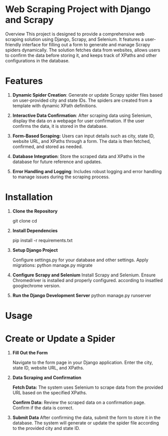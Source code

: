 # Web Scraping Project with Django and Scrapy
Overview
This project is designed to provide a comprehensive web scraping solution using Django, Scrapy, and Selenium. It features a user-friendly interface for filling out a form to generate and manage Scrapy spiders dynamically. The solution fetches data from websites, allows users to confirm the data before storing it, and keeps track of XPaths and other configurations in the database.

# Features
1. **Dynamic Spider Creation**: Generate or update Scrapy spider files based on user-provided city and state IDs. The spiders are created from a template with dynamic XPath definitions.

2. **Interactive Data Confirmation**: After scraping data using Selenium, display the data on a webpage for user confirmation. If the user confirms the data, it is stored in the database.

3. **Form-Based Scraping:** Users can input details such as city, state ID, website URL, and XPaths through a form. The data is then fetched, confirmed, and stored as needed.

4. **Database Integration**: Store the scraped data and XPaths in the database for future reference and updates.

5. **Error Handling and Logging**: Includes robust logging and error handling to manage issues during the scraping process.

# Installation 

1. **Clone the Repository**

   git clone <repository-url>
   cd <repository-directory>

2. **Install Dependencies**

   pip install -r requirements.txt
   
3. **Setup Django Project**

   Configure settings.py for your database and other settings.
   Apply migrations:
   python manage.py migrate

4. **Configure Scrapy and Selenium**
   Install Scrapy and Selenium.
   Ensure Chromedriver is installed and properly configured. according to insatlled googlechrome version.
5. **Run the Django Development Server**
   python manage.py runserver

# Usage
# Create or Update a Spider
1. **Fill Out the Form**

   Navigate to the form page in your Django application. Enter the city, state ID, website URL, and XPaths.

   
2. **Data Scraping and Confirmation**

   **Fetch Data:** The system uses Selenium to scrape data from the provided URL based on the specified XPaths.

   **Confirm Data:** Review the scraped data on a confirmation page. Confirm if the data is correct.

3. **Submit Data**
   After confirming the data, submit the form to store it in the database. The system will generate or update the spider file according to the provided city and state ID.
